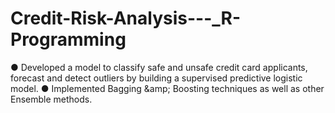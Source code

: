 # Credit-Risk-Analysis---_R-Programming
● Developed a model to classify safe and unsafe credit card applicants, forecast and detect outliers by building a supervised predictive logistic model. ● Implemented Bagging &amp;amp; Boosting techniques as well as other Ensemble methods.
